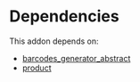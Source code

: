 # Dependencies

This addon depends on:

- [barcodes_generator_abstract](../../../../odoo-bringout-oca-stock-logistics-barcode-barcodes_generator_abstract)
- [product](../../../../../oca-ocb-sale/odoo-bringout-oca-ocb-product)
